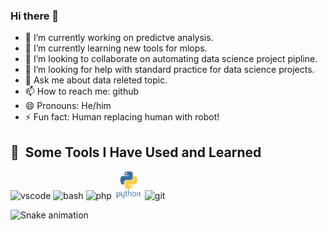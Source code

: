 ### Hi there 👋

<!--
**doctormachine/doctormachine** is a ✨ _special_ ✨ repository because its `README.md` (this file) appears on your GitHub profile.
-->

- 🔭 I’m currently working on predictve analysis.
- 🌱 I’m currently learning new tools for mlops.
- 👯 I’m looking to collaborate on automating data science project pipline.
- 🤔 I’m looking for help with standard practice for data science projects.
- 💬 Ask me about data releted topic.
- 📫 How to reach me: github
- 😄 Pronouns: He/him
- ⚡ Fun fact: Human replacing human with robot!

<h2> 🚀 &nbsp;Some Tools I Have Used and Learned</h2>
<p align="left">
<img src="https://cdn.jsdelivr.net/gh/devicons/devicon/icons/vscode/vscode-original.svg" alt="vscode" width="45" height="45"/>
<img src="https://cdn.jsdelivr.net/gh/devicons/devicon/icons/bash/bash-original.svg" alt="bash" width="45" height="45"/>
<img src="https://cdn.jsdelivr.net/gh/devicons/devicon/icons/php/php-original.svg" alt="php" width="45" height="45"/>
<img src="https://raw.githubusercontent.com/devicons/devicon/master/icons/python/python-original-wordmark.svg" alt="python" width="45" height="45"/>
  <img src="https://camo.githubusercontent.com/dc9e7e657b4cd5ba7d819d1a9ce61434bd0ddbb94287d7476b186bd783b62279/68747470733a2f2f63646e2e6a7364656c6976722e6e65742f67682f64657669636f6e732f64657669636f6e2f69636f6e732f6769742f6769742d6f726967696e616c2e737667" alt="git" width="45" height="45"/>
</p>

![Snake animation](https://github.com/thepiyushmalhotra/thepiyushmalhotra/blob/output/github-contribution-grid-snake.svg)
